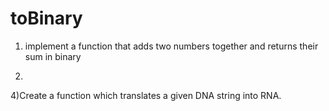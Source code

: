 # toBinary

1) implement a function that adds two numbers together and returns their sum in binary 

2)
4)Create a function which translates a given DNA string into RNA.
